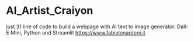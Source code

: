 # AI_Artist_Craiyon
just 31 line of code to build a webpage with AI text to image generator.
Dall-E Mini, Python and Streamlit
https://www.fabiolonardoni.it
